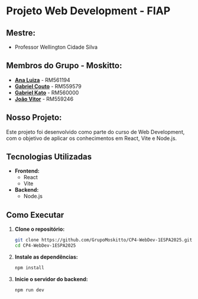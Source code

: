 # Projeto Web Development - FIAP

## Mestre: 
- Professor Wellington Cidade Silva
 
## Membros do Grupo - **Moskitto**:
- [**Ana Luiza**](https://github.com/anarand) - RM561194
- [**Gabriel Couto**](https://github.com/rouri404) - RM559579
- [**Gabriel Kato**](https://github.com/kato8088) - RM560000
- [**João Vitor**](https://github.com/joaomatosq) - RM559246

## Nosso Projeto:
Este projeto foi desenvolvido como parte do curso de Web Development, com o objetivo de aplicar os conhecimentos em React, Vite e Node.js.

## Tecnologias Utilizadas

-   **Frontend:**
    -   React
    -   Vite
-   **Backend:**
    -   Node.js

## Como Executar

1.  **Clone o repositório:**

    ```bash
    git clone https://github.com/GrupoMoskitto/CP4-WebDev-1ESPA2025.git
    cd CP4-WebDev-1ESPA2025
    ```

2.  **Instale as dependências:**

    ```bash
    npm install
    ```

3.  **Inicie o servidor do backend:**

    ```bash
    npm run dev
    ```
